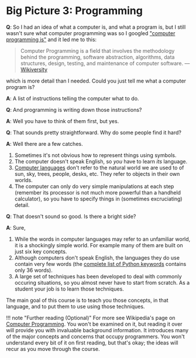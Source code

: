 # Big Picture 3: Programming

**Q**: So I had an idea of what a computer is, and what a program is, but I still wasn't sure what computer programming was so I googled ["computer programming is"](http://www.google.ca/search?q=%22computer+programming+is%22) and it led me to this:

> Computer Programming is a field that involves the methodology behind the programming, software abstraction, algorithms, data structures, design, testing, and maintenance of computer software. — [Wikiversity](http://en.wikiversity.org/wiki/Topic:Computer_Programming)

which is more detail than I needed. Could you just tell me what a
computer program is?

**A**: A list of instructions telling the computer what to do.

**Q**: And programming is writing down those instructions?

**A**: Well you have to think of them first, but yes.

**Q**: That sounds pretty straightforward. Why do some people find it
hard?

**A**: Well there are a few catches.

1.  Sometimes it's not obvious how to represent things using symbols.
2.  The computer doesn't speak English, so _you_ have to learn _its_ language.
3.  [Computer languages](http://en.wikipedia.org/wiki/List_of_programming_languages) don't refer to the natural world we are used to of sun, sky, trees, people, desks, etc. They refer to objects in their own worlds.
4.  The computer can only do very simple manipulations at each step (remember its processor is not much more powerful than a handheld calculator), so you have to specify things in (sometimes excruciating) detail.

**Q**: That doesn't sound so good. Is there a bright side?

**A**: Sure,

1.  While the words in computer languages may refer to an unfamiliar world, it is a shockingly simple world. For example many of them are built on just six key concepts.
2.  Although computers don't speak English, the languages they do use contain very few words (the [complete list of Python keywords](https://docs.python.org/3/reference/lexical_analysis.html#keywords) contains only 36 words).
3.  A large set of techniques has been developed to deal with commonly occuring situations, so you almost never have to start from scratch. As a student your job is to learn those techniques.

The main goal of this course is to teach you those concepts, in that language, and to put them to use using those techniques.

!!! note "Further reading (Optional)"
For more see Wikipedia's page on [Computer Programming](https://en.wikipedia.org/wiki/Computer_programming). You won't be examined on it, but reading it over will provide you with invaluable background information. It introduces many of the major concepts and concerns that occupy programmers. You won't understand every bit of it on first reading, but that's okay; the ideas will recur as you move through the course.
